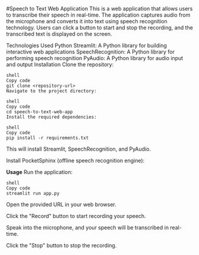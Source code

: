 #Speech to Text Web Application
This is a web application that allows users to transcribe their speech in real-time. The application captures audio from the microphone and converts it into text using speech recognition technology. Users can click a button to start and stop the recording, and the transcribed text is displayed on the screen.

Technologies Used
Python
Streamlit: A Python library for building interactive web applications
SpeechRecognition: A Python library for performing speech recognition
PyAudio: A Python library for audio input and output
Installation
Clone the repository:
```
shell
Copy code
git clone <repository-url>
Navigate to the project directory:
```
```
shell
Copy code
cd speech-to-text-web-app
Install the required dependencies:
```
```
shell
Copy code
pip install -r requirements.txt
```
This will install Streamlit, SpeechRecognition, and PyAudio.

Install PocketSphinx (offline speech recognition engine):

**Usage**
Run the application:
```
shell
Copy code
streamlit run app.py
```
Open the provided URL in your web browser.

Click the "Record" button to start recording your speech.

Speak into the microphone, and your speech will be transcribed in real-time.

Click the "Stop" button to stop the recording.
